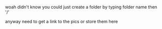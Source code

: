 
<p> woah didn't know you could just create a folder by typing folder name then '/'</p>
<p>anyway need to get a link to the pics or store them here</p>
